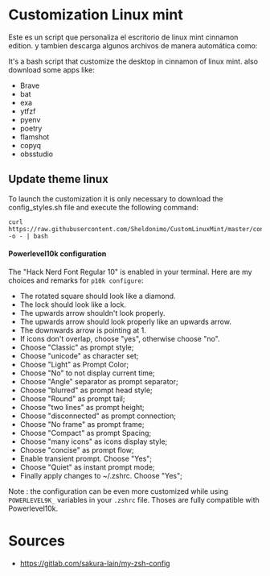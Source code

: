 # Customization Linux mint

Este es un script que personaliza el escritorio de linux mint cinnamon edition.
y tambien descarga algunos archivos de manera automática como:

It's a bash script that customize the desktop in cinnamon of linux mint.
also download some apps like:

* Brave
* bat
* exa
* ytfzf
* pyenv
* poetry
* flamshot
* copyq
* obsstudio

## Update theme linux

To launch the customization it is only necessary to download the config_styles.sh file and execute the following command:

    curl https://raw.githubusercontent.com/Sheldonimo/CustomLinuxMint/master/config_styles.sh -o - | bash


#### Powerlevel10k configuration

The "Hack Nerd Font Regular 10" is enabled in your terminal.
Here are my choices and remarks for `p10k configure`:

- The rotated square should look like a diamond.
- The lock should look like a lock.
- The upwards arrow shouldn't look properly.
- The upwards arrow should look properly like an upwards arrow.
- The downwards arrow is pointing at 1.
- If icons don't overlap, choose "yes", otherwise choose "no".
- Choose "Classic" as prompt style;
- Choose "unicode" as character set;
- Choose "Light" as Prompt Color; 
- Choose "No" to not display current time;
- Choose "Angle" separator as prompt separator;
- Choose "blurred" as prompt head style;
- Choose "Round" as prompt tail;
- Choose "two lines" as prompt height;
- Choose "disconnected" as prompt connection;
- Choose "No frame" as prompt frame;
- Choose "Compact" as prompt Spacing;
- Choose "many icons" as icons display style;
- Choose "concise" as prompt flow;
- Enable transient prompt. Choose "Yes";
- Choose "Quiet" as instant prompt mode;
- Finally apply changes to ~/.zshrc. Choose "Yes";

Note : the configuration can be even more customized while using `POWERLEVEL9K_` variables in your `.zshrc` file. Thoses are fully compatible with Powerlevel10k.

# Sources
- https://gitlab.com/sakura-lain/my-zsh-config